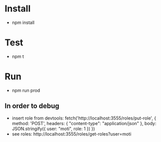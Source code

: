 # Install
* npm install

# Test
* npm t

# Run
* npm run prod

## In order to debug

* insert role from devtools: fetch('http://localhost:3555/roles/put-role', { method: 'POST', headers: { "content-type": "application/json" }, body: JSON.stringify({ user: "moti", role: 1 }) })
* see roles: http://localhost:3555/roles/get-roles?user=moti

